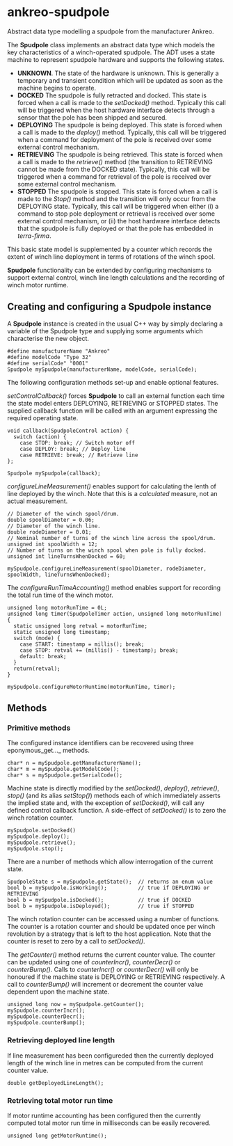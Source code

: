 # ankreo-spudpole

Abstract data type modelling a spudpole from the manufacturer Ankreo.

The __Spudpole__ class implements an abstract data type which models the key
characteristics of a winch-operated spudpole. The ADT uses a state machine
to represent spudpole hardware and supports the following states.

* __UNKNOWN__.      The state of the hardware is unknown. This is generally a
                    temporary and transient condition which will be updated as
                    soon as the machine begins to operate.
* __DOCKED__        The spudpole is fully retracted and docked. This state is
                    forced when a call is made to the _setDocked()_ method.
                    Typically this call will be triggered when the host hardware
                    interface detects through a sensor that the pole has been
                    shipped and secured. 
* __DEPLOYING__     The spudpole is being deployed. This state is forced when a
                    call is made to the _deploy()_ method. Typically, this call
                    will be triggered when a command for deployment of the pole
                    is received over some external control mechanism.
* __RETRIEVING__    The spudpole is being retrieved. This state is forced when a
                    call is made to the _retrieve()_ method (the transition to
                    RETRIEVING cannot be made from the DOCKED state).  Typically,
                    this call will be triggered when a command for retrieval of
                    the pole is received over some external control mechanism.
* __STOPPED__       The spudpole is stopped. This state is forced when a call is
                    made to the _Stop()_ method and the transition will only occur
                    from the DEPLOYING state. Typically, this call will be
                    triggered when either (i) a command to stop pole deployment or
                    retrieval is received over some external control mechanism, or
                    (ii) the host hardware interface detects that the spudpole is
                    fully deployed or that the pole has embedded in _terra-firma_.                  
                    
This basic state model is supplemented by a counter which records the extent of
winch line deployment in terms of rotations of the winch spool.

__Spudpole__ functionality can be extended by configuring mechanisms to support
external control, winch line length calculations and the recording of winch motor
runtime.
  
## Creating and configuring a Spudpole instance
 
A __Spudpole__ instance is created in the usual C++ way by simply declaring a
variable of the Spudpole type and supplying some arguments which characterise
the new object.
```
#define manufacturerName "Ankreo"
#define modelCode "Type 32"
#define serialCode" "0001"
Spudpole mySpudpole(manufacturerName, modelCode, serialCode);
```
The following configuration methods set-up and enable optional features.

_setControlCallback()_ forces __Spudpole__ to call an external function
each time the state model enters DEPLOYING, RETRIEVING or STOPPED states.
The supplied callback function will be called with an argument expressing
the required operating state.
```
void callback(SpudpoleControl action) {
  switch (action) {
    case STOP: break; // Switch motor off
    case DEPLOY: break; // Deploy line
    case RETRIEVE: break; // Retrieve line
};

Spudpole mySpudpole(callback);
```

_configureLineMeasurement()_ enables support for calculating the lenth of
line deployed by the winch.  Note that this is a _calculated_ measure, not
an actual measurement.
```
// Diameter of the winch spool/drum.
double spoolDiameter = 0.06;
// Diameter of the winch line.
double rodeDiameter = 0.01;
// Nominal number of turns of the winch line across the spool/drum.
unsigned int spoolWidth = 12;
// Number of turns on the winch spool when pole is fully docked.
unsigned int lineTurnsWhenDocked = 60;

mySpudpole.configureLineMeasurement(spoolDiameter, rodeDiameter, spoolWidth, lineTurnsWhenDocked);
```

The _configureRunTimeAccounting()_ method enables support for recording
the total run time of the winch motor.
```
unsigned long motorRunTime = 0L;
unsigned long timer(SpudpoleTimer action, unsigned long motorRunTime) {
  static unsigned long retval = motorRunTime;
  static unsigned long timestamp;
  switch (mode) {
    case START: timestamp = millis(); break;
    case STOP: retval += (millis() - timestamp); break;
    default: break;
  }
  return(retval);
}

mySpudpole.configureMotorRuntime(motorRunTime, timer);
```

## Methods

### Primitive methods

The configured instance identifiers can be recovered using three
eponymous_get..._ methods.
```
char* n = mySpudpole.getManufacturerName();
char* m = mySpudpole.getModelCode();
char* s = mySpudpole.getSerialCode();
```

Machine state is directly modified by the _setDocked()_, _deploy()_,
_retrieve()_, _stop()_ (and its alias _setStop()_) methods each
of which immediately asserts the implied state and, with the
exception of _setDocked()_, will call any defined control callback
function.  A side-effect of _setDocked()_ is to zero the winch rotation
counter.
```
mySpudpole.setDocked()
mySpudpole.deploy();
mySpudpole.retrieve();
mySpudpole.stop();
```

There are a number of methods which allow interrogation of the current
state.
```
SpudpoleState s = mySpudpole.getState();  // returns an enum value
bool b = mySpudpole.isWorking();          // true if DEPLOYING or RETRIEVING
bool b = mySpudpole.isDocked();           // true if DOCKED
bool b = mySpudpole.isDeployed();         // true if STOPPED
```

The winch rotation counter can be accessed using a number of functions.  The
counter is a rotation counter and should be updated once per winch revolution
by a strategy that is left to the host application.  Note that the counter is
reset to zero by a call to _setDocked()_.

The _getCounter()_ method returns the current counter value. The counter can be
updated using one of _counterIncr()_, _counterDecr()_ or _counterBump()_. Calls
to _counterIncr()_ or _counterDecr()_ will only be honoured if the machine state
is DEPLOYING or RETRIEVING respectively. A call to _counterBump()_ will increment
or decrement the counter value dependent upon the machine state.
```
unsigned long now = mySpudpole.getCounter();
mySpudpole.counterIncr();
mySpudpole.counterDecr();
mySpudpole.counterBump();
```

### Retrieving deployed line length

If line measurement has been configureded then the currently deployed length of the
winch line in metres can be computed from the current counter value.
```
double getDeployedLineLength();
```

### Retrieving total motor run time 

If motor runtime accounting has been configured then the currently computed total
motor run time in milliseconds can be easily recovered.
```
unsigned long getMotorRuntime();
```

 

